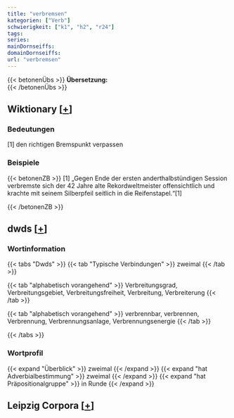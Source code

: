 ```yaml
---
title: "verbremsen"
kategorien: ["Verb"]
schwierigkeit: ["k1", "h2", "r24"]
tags:
series:
mainDornseiffs:
domainDornseiffs:
url: "verbremsen"
---
```


{{< betonenÜbs >}}
**Übersetzung:**  
{{< /betonenÜbs >}}

## Wiktionary [[+](https://de.wiktionary.org/wiki/verbremsen)]

### Bedeutungen
[1] den richtigen Bremspunkt verpassen  

### Beispiele
{{< betonenZB >}}
[1] „Gegen Ende der ersten anderthalbstündigen Session verbremste sich der 42 Jahre alte Rekordweltmeister offensichtlich und krachte mit seinem Silberpfeil seitlich in die Reifenstapel.“[1]  

{{< /betonenZB >}}


## dwds [[+](https://www.dwds.de/wb/verbremsen)]

### Wortinformation
{{< tabs "Dwds" >}}
{{< tab "Typische Verbindungen" >}}
zweimal
{{< /tab >}}

{{< tab "alphabetisch vorangehend" >}}
Verbreitungsgrad, Verbreitungsgebiet, Verbreitungsfreiheit, Verbreitung, Verbreiterung
{{< /tab >}}

{{< tab "alphabetisch vorangehend" >}}
verbrennbar, verbrennen, Verbrennung, Verbrennungsanlage, Verbrennungsenergie
{{< /tab >}}

{{< /tabs >}}

### Wortprofil
{{< expand "Überblick" >}} zweimal {{< /expand >}}
{{< expand "hat Adverbialbestimmung" >}} zweimal {{< /expand >}}
{{< expand "hat Präpositionalgruppe" >}} in Runde {{< /expand >}}

## Leipzig Corpora [[+](https://corpora.uni-leipzig.de/en/res?word=verbremsen&corpusId=deu_newscrawl-public_2018)]

